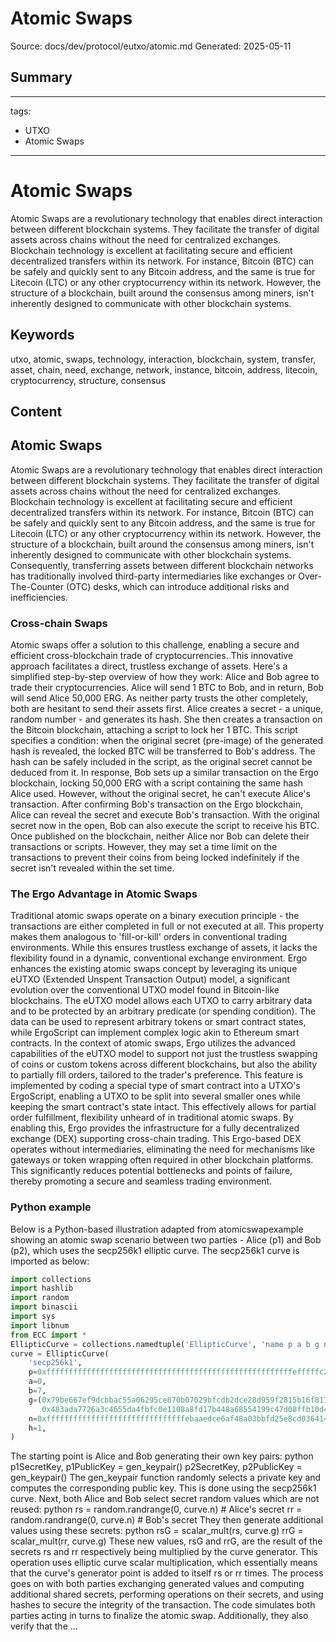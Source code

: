 # Atomic Swaps
Source: docs/dev/protocol/eutxo/atomic.md
Generated: 2025-05-11

## Summary
---
tags:
  - UTXO
  - Atomic Swaps
---

# Atomic Swaps

Atomic Swaps are a revolutionary technology that enables direct interaction between different blockchain systems. They facilitate the transfer of digital assets across chains without the need for centralized exchanges. Blockchain technology is excellent at facilitating secure and efficient decentralized transfers within its network. For instance, Bitcoin (BTC) can be safely and quickly sent to any Bitcoin address, and the same is true for Litecoin (LTC) or any other cryptocurrency within its network. However, the structure of a blockchain, built around the consensus among miners, isn't inherently designed to communicate with other blockchain systems.

## Keywords
utxo, atomic, swaps, technology, interaction, blockchain, system, transfer, asset, chain, need, exchange, network, instance, bitcoin, address, litecoin, cryptocurrency, structure, consensus

## Content
## Atomic Swaps
Atomic Swaps are a revolutionary technology that enables direct interaction between different blockchain systems. They facilitate the transfer of digital assets across chains without the need for centralized exchanges.
Blockchain technology is excellent at facilitating secure and efficient decentralized transfers within its network. For instance, Bitcoin (BTC) can be safely and quickly sent to any Bitcoin address, and the same is true for Litecoin (LTC) or any other cryptocurrency within its network.
However, the structure of a blockchain, built around the consensus among miners, isn't inherently designed to communicate with other blockchain systems. Consequently, transferring assets between different blockchain networks has traditionally involved third-party intermediaries like exchanges or Over-The-Counter (OTC) desks, which can introduce additional risks and inefficiencies.

### Cross-chain Swaps
Atomic swaps offer a solution to this challenge, enabling a secure and efficient cross-blockchain trade of cryptocurrencies. This innovative approach facilitates a direct, trustless exchange of assets. Here's a simplified step-by-step overview of how they work:
Alice and Bob agree to trade their cryptocurrencies. Alice will send 1 BTC to Bob, and in return, Bob will send Alice 50,000 ERG. As neither party trusts the other completely, both are hesitant to send their assets first.
Alice creates a secret - a unique, random number - and generates its hash. She then creates a transaction on the Bitcoin blockchain, attaching a script to lock her 1 BTC. This script specifies a condition: when the original secret (pre-image) of the generated hash is revealed, the locked BTC will be transferred to Bob's address. The hash can be safely included in the script, as the original secret cannot be deduced from it.
In response, Bob sets up a similar transaction on the Ergo blockchain, locking 50,000 ERG with a script containing the same hash Alice used. However, without the original secret, he can't execute Alice's transaction.
After confirming Bob's transaction on the Ergo blockchain, Alice can reveal the secret and execute Bob's transaction. With the original secret now in the open, Bob can also execute the script to receive his BTC.
Once published on the blockchain, neither Alice nor Bob can delete their transactions or scripts. However, they may set a time limit on the transactions to prevent their coins from being locked indefinitely if the secret isn't revealed within the set time.

### The Ergo Advantage in Atomic Swaps
Traditional atomic swaps operate on a binary execution principle - the transactions are either completed in full or not executed at all. This property makes them analogous to 'fill-or-kill' orders in conventional trading environments. While this ensures trustless exchange of assets, it lacks the flexibility found in a dynamic, conventional exchange environment.
Ergo enhances the existing atomic swaps concept by leveraging its unique eUTXO (Extended Unspent Transaction Output) model, a significant evolution over the conventional UTXO model found in Bitcoin-like blockchains.
The eUTXO model allows each UTXO to carry arbitrary data and to be protected by an arbitrary predicate (or spending condition). The data can be used to represent arbitrary tokens or smart contract states, while ErgoScript can implement complex logic akin to Ethereum smart contracts.
In the context of atomic swaps, Ergo utilizes the advanced capabilities of the eUTXO model to support not just the trustless swapping of coins or custom tokens across different blockchains, but also the ability to partially fill orders, tailored to the trader's preference.
This feature is implemented by coding a special type of smart contract into a UTXO's ErgoScript, enabling a UTXO to be split into several smaller ones while keeping the smart contract's state intact. This effectively allows for partial order fulfillment, flexibility unheard of in traditional atomic swaps.
By enabling this, Ergo provides the infrastructure for a fully decentralized exchange (DEX) supporting cross-chain trading. This Ergo-based DEX operates without intermediaries, eliminating the need for mechanisms like gateways or token wrapping often required in other blockchain platforms. This significantly reduces potential bottlenecks and points of failure, thereby promoting a secure and seamless trading environment.

### Python example
Below is a Python-based illustration adapted from atomicswapexample showing an atomic swap scenario between two parties - Alice (p1) and Bob (p2), which uses the secp256k1 elliptic curve.
The secp256k1 curve is imported as below:
```python
import collections
import hashlib
import random
import binascii
import sys
import libnum
from ECC import *
EllipticCurve = collections.namedtuple('EllipticCurve', 'name p a b g n h')
curve = EllipticCurve(
    'secp256k1',
    p=0xfffffffffffffffffffffffffffffffffffffffffffffffffffffffefffffc2f,
    a=0,
    b=7,
    g=(0x79be667ef9dcbbac55a06295ce870b07029bfcdb2dce28d959f2815b16f81798,
       0x483ada7726a3c4655da4fbfc0e1108a8fd17b448a68554199c47d08ffb10d4b8),
    n=0xfffffffffffffffffffffffffffffffebaaedce6af48a03bbfd25e8cd0364141,
    h=1,
)
```
The starting point is Alice and Bob generating their own key pairs:
python
p1SecretKey, p1PublicKey = gen_keypair()
p2SecretKey, p2PublicKey = gen_keypair()
The gen_keypair function randomly selects a private key and computes the corresponding public key. This is done using the secp256k1 curve.
Next, both Alice and Bob select secret random values which are not reused:
python
rs = random.randrange(0, curve.n) # Alice's secret
rr = random.randrange(0, curve.n) # Bob's secret
They then generate additional values using these secrets:
python
rsG = scalar_mult(rs, curve.g)
rrG = scalar_mult(rr, curve.g)
These new values, rsG and rrG, are the result of the secrets rs and rr respectively being multiplied by the curve generator. This operation uses elliptic curve scalar multiplication, which essentially means that the curve's generator point is added to itself rs or rr times.
The process goes on with both parties exchanging generated values and computing additional shared secrets, performing operations on their secrets, and using hashes to secure the integrity of the transaction. The code simulates both parties acting in turns to finalize the atomic swap.
Additionally, they also verify that the ...

